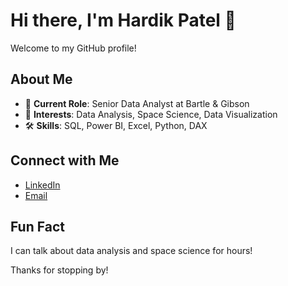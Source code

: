 # Hi there, I'm Hardik Patel 👋

Welcome to my GitHub profile!

## About Me

- 🌟 **Current Role**: Senior Data Analyst at Bartle & Gibson
- 🌌 **Interests**: Data Analysis, Space Science, Data Visualization
- 🛠️ **Skills**: SQL, Power BI, Excel, Python, DAX

## Connect with Me

- [LinkedIn](www.linkedin.com/in/hardikpatelbianalyst)
- [Email](mailto:hardikpatel8925@yahoo.com)

## Fun Fact

I can talk about data analysis and space science for hours!

Thanks for stopping by!
